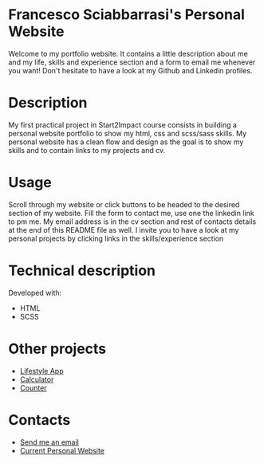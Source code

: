# Francesco Sciabbarrasi's Personal Website
Welcome to my portfolio website. It contains a little description about me and my life, skills and experience section and a form to email me whenever you want! Don't hesitate to have a look at my Github and Linkedin profiles.

# Description
My first practical project in Start2Impact course consists in building a personal website portfolio to show my html, css and scss/sass skills. My personal website has a clean flow and design as the goal is to show my skills and to contain links to my projects and cv.

# Usage
Scroll through my website or click buttons to be headed to the desired section of my website. Fill the form to contact me, use one the linkedin link to pm me. My email address is in the cv section and rest of contacts details at the end of this README file as well.
I invite you to have a look at my personal projects by clicking links in the skills/experience section

# Technical description
Developed with:
- HTML 
- SCSS

# Other projects
- [Lifestyle App](https://francescosciab.github.io/Lifestyle-App/)
- [Calculator](https://francescosciab.github.io/Calculator/)
- [Counter](https://francescosciab.github.io/Counter-S2i/)

# Contacts
- [Send me an email](mailto:francesco.sciabbarrasii@gmail.com)
- [Current Personal Website](https://francescosciab.github.io/EN-PersonalWebsite/)